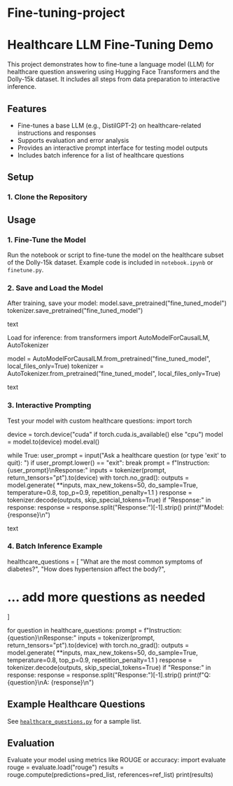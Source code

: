 # Fine-tuning-project


# Healthcare LLM Fine-Tuning Demo

This project demonstrates how to fine-tune a language model (LLM) for healthcare question answering using Hugging Face Transformers and the Dolly-15k dataset. It includes all steps from data preparation to interactive inference.

## Features

- Fine-tunes a base LLM (e.g., DistilGPT-2) on healthcare-related instructions and responses
- Supports evaluation and error analysis
- Provides an interactive prompt interface for testing model outputs
- Includes batch inference for a list of healthcare questions

## Setup

### 1. Clone the Repository

## Usage

### 1. Fine-Tune the Model

Run the notebook or script to fine-tune the model on the healthcare subset of the Dolly-15k dataset. Example code is included in `notebook.ipynb` or `finetune.py`.

### 2. Save and Load the Model

After training, save your model:
model.save_pretrained("fine_tuned_model")
tokenizer.save_pretrained("fine_tuned_model")

text

Load for inference:
from transformers import AutoModelForCausalLM, AutoTokenizer

model = AutoModelForCausalLM.from_pretrained("fine_tuned_model", local_files_only=True)
tokenizer = AutoTokenizer.from_pretrained("fine_tuned_model", local_files_only=True)

text

### 3. Interactive Prompting

Test your model with custom healthcare questions:
import torch

device = torch.device("cuda" if torch.cuda.is_available() else "cpu")
model = model.to(device)
model.eval()

while True:
user_prompt = input("Ask a healthcare question (or type 'exit' to quit): ")
if user_prompt.lower() == "exit":
break
prompt = f"Instruction: {user_prompt}\nResponse:"
inputs = tokenizer(prompt, return_tensors="pt").to(device)
with torch.no_grad():
outputs = model.generate(
**inputs,
max_new_tokens=50,
do_sample=True,
temperature=0.8,
top_p=0.9,
repetition_penalty=1.1
)
response = tokenizer.decode(outputs, skip_special_tokens=True)
if "Response:" in response:
response = response.split("Response:")[-1].strip()
print(f"Model: {response}\n")

text

### 4. Batch Inference Example

healthcare_questions = [
"What are the most common symptoms of diabetes?",
"How does hypertension affect the body?",
# ... add more questions as needed
]

for question in healthcare_questions:
prompt = f"Instruction: {question}\nResponse:"
inputs = tokenizer(prompt, return_tensors="pt").to(device)
with torch.no_grad():
outputs = model.generate(
**inputs,
max_new_tokens=50,
do_sample=True,
temperature=0.8,
top_p=0.9,
repetition_penalty=1.1
)
response = tokenizer.decode(outputs, skip_special_tokens=True)
if "Response:" in response:
response = response.split("Response:")[-1].strip()
print(f"Q: {question}\nA: {response}\n")


## Example Healthcare Questions

See [`healthcare_questions.py`](healthcare_questions.py) for a sample list.

## Evaluation

Evaluate your model using metrics like ROUGE or accuracy:
import evaluate
rouge = evaluate.load("rouge")
results = rouge.compute(predictions=pred_list, references=ref_list)
print(results)
